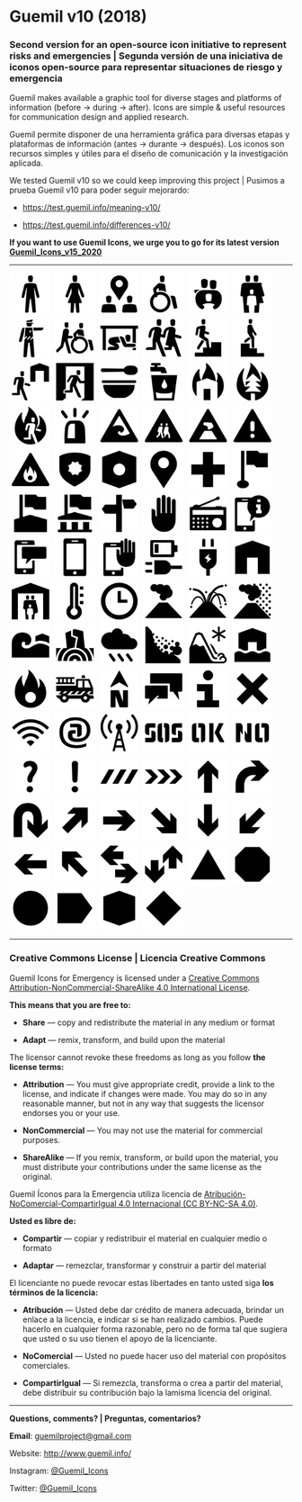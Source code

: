 # Guemil v10 (2018)

### Second version for an open-source icon initiative to represent risks and emergencies | Segunda versión de una iniciativa de iconos open-source para representar situaciones de riesgo y emergencia

Guemil makes available a graphic tool for diverse stages and platforms of information (before → during → after). Icons are simple & useful resources for communication design and applied research.

Guemil permite disponer de una herramienta gráfica para diversas etapas y plataformas de información (antes → durante → después). Los iconos son recursos simples y útiles para el diseño de comunicación y la investigación aplicada.

We tested Guemil v10 so we could keep improving this project | Pusimos a prueba Guemil v10 para poder seguir mejorardo:

- https://test.guemil.info/meaning-v10/

- https://test.guemil.info/differences-v10/

**If you want to use Guemil Icons, we urge you to go for its latest version [Guemil_Icons_v15_2020](https://github.com/Guemil/Guemil_Icons_v15_2020)**

- - - - - - - - - - - - - - - - - - - - 

<img src="https://raw.githubusercontent.com/Guemil/Guemil_Icons_v10_2018/main/png/01_v10_Man.png" width="75" heigth="75"> <img src="https://raw.githubusercontent.com/Guemil/Guemil_Icons_v10_2018/main/png/02_v10_Woman.png" width="75" heigth="75"> <img src="https://raw.githubusercontent.com/Guemil/Guemil_Icons_v10_2018/main/png/03_v10_Assembly_point.png" width="75" heigth="75"> <img src="https://raw.githubusercontent.com/Guemil/Guemil_Icons_v10_2018/main/png/04_v10_Disabled.png" width="75" heigth="75"> <img src="https://raw.githubusercontent.com/Guemil/Guemil_Icons_v10_2018/main/png/05_v10_Assembly_group.png" width="75" heigth="75"> <img src="https://raw.githubusercontent.com/Guemil/Guemil_Icons_v10_2018/main/png/06_v10_Assembly_family.png" width="75" heigth="75"> <img src="https://raw.githubusercontent.com/Guemil/Guemil_Icons_v10_2018/main/png/07_v10_Authority_instruction.png" width="75" heigth="75"> <img src="https://raw.githubusercontent.com/Guemil/Guemil_Icons_v10_2018/main/png/08_v10_Help_others.png" width="75" heigth="75"> <img src="https://raw.githubusercontent.com/Guemil/Guemil_Icons_v10_2018/main/png/09_v10_Drop_hold_cover.png" width="75" heigth="75"> <img src="https://raw.githubusercontent.com/Guemil/Guemil_Icons_v10_2018/main/png/10_v10_Evacuate.png" width="75" heigth="75"> <img src="https://raw.githubusercontent.com/Guemil/Guemil_Icons_v10_2018/main/png/11_v10_Evacuate_vertical.png" width="75" heigth="75"> <img src="https://raw.githubusercontent.com/Guemil/Guemil_Icons_v10_2018/main/png/12_v10_Evacuate_downstairs.png" width="75" heigth="75"> <img src="https://raw.githubusercontent.com/Guemil/Guemil_Icons_v10_2018/main/png/13_v10_Evacuate_shelter.png" width="75" heigth="75"> <img src="https://raw.githubusercontent.com/Guemil/Guemil_Icons_v10_2018/main/png/14_v10_Exit.png" width="75" heigth="75"> <img src="https://raw.githubusercontent.com/Guemil/Guemil_Icons_v10_2018/main/png/15_v10_Food.png" width="75" heigth="75"> <img src="https://raw.githubusercontent.com/Guemil/Guemil_Icons_v10_2018/main/png/16_v10_Water.png" width="75" heigth="75"> <img src="https://raw.githubusercontent.com/Guemil/Guemil_Icons_v10_2018/main/png/17_v10_Structural_fire.png" width="75" heigth="75"> <img src="https://raw.githubusercontent.com/Guemil/Guemil_Icons_v10_2018/main/png/18_v10_Wild_fire.png" width="75" heigth="75"> <img src="https://raw.githubusercontent.com/Guemil/Guemil_Icons_v10_2018/main/png/19_v10_Evacuate_fire.png" width="75" heigth="75"> <img src="https://raw.githubusercontent.com/Guemil/Guemil_Icons_v10_2018/main/png/20_v10_Alarm.png" width="75" heigth="75"> <img src="https://raw.githubusercontent.com/Guemil/Guemil_Icons_v10_2018/main/png/21_v10_Warning_tsunami.png" width="75" heigth="75"> <img src="https://raw.githubusercontent.com/Guemil/Guemil_Icons_v10_2018/main/png/22_v10_Warning_evacuation_way.png" width="75" heigth="75"> <img src="https://raw.githubusercontent.com/Guemil/Guemil_Icons_v10_2018/main/png/23_v10_Warning_volcano.png" width="75" heigth="75"> <img src="https://raw.githubusercontent.com/Guemil/Guemil_Icons_v10_2018/main/png/24_v10_Warning_sign.png" width="75" heigth="75"> <img src="https://raw.githubusercontent.com/Guemil/Guemil_Icons_v10_2018/main/png/25_v10_Warning_Fire.png" width="75" heigth="75"> <img src="https://raw.githubusercontent.com/Guemil/Guemil_Icons_v10_2018/main/png/26_v10_Authority.png" width="75" heigth="75"> <img src="https://raw.githubusercontent.com/Guemil/Guemil_Icons_v10_2018/main/png/27_v10_Assembly_point.png" width="75" heigth="75"> <img src="https://raw.githubusercontent.com/Guemil/Guemil_Icons_v10_2018/main/png/28_v10_Location.png" width="75" heigth="75"> <img src="https://raw.githubusercontent.com/Guemil/Guemil_Icons_v10_2018/main/png/29_v10_First_aid.png" width="75" heigth="75"> <img src="https://raw.githubusercontent.com/Guemil/Guemil_Icons_v10_2018/main/png/30_v10_Flagged_point.png" width="75" heigth="75"> <img src="https://raw.githubusercontent.com/Guemil/Guemil_Icons_v10_2018/main/png/31_v10_Flagged_bldg.png" width="75" heigth="75"> <img src="https://raw.githubusercontent.com/Guemil/Guemil_Icons_v10_2018/main/png/32_v10_Authority_bldg.png" width="75" heigth="75"> <img src="https://raw.githubusercontent.com/Guemil/Guemil_Icons_v10_2018/main/png/33_v10_Orientation.png" width="75" heigth="75"> <img src="https://raw.githubusercontent.com/Guemil/Guemil_Icons_v10_2018/main/png/34_v10_Not_allowed.png" width="75" heigth="75"> <img src="https://raw.githubusercontent.com/Guemil/Guemil_Icons_v10_2018/main/png/35_v10_Radio.png" width="75" heigth="75"> <img src="https://raw.githubusercontent.com/Guemil/Guemil_Icons_v10_2018/main/png/36_v10_Mobile_info.png" width="75" heigth="75"> <img src="https://raw.githubusercontent.com/Guemil/Guemil_Icons_v10_2018/main/png/37_v10_Mobile_message.png" width="75" heigth="75"> <img src="https://raw.githubusercontent.com/Guemil/Guemil_Icons_v10_2018/main/png/38_v10_Mobile_phone.png" width="75" heigth="75"> <img src="https://raw.githubusercontent.com/Guemil/Guemil_Icons_v10_2018/main/png/39_v10_No_mobile.png" width="75" heigth="75"> <img src="https://raw.githubusercontent.com/Guemil/Guemil_Icons_v10_2018/main/png/40_v10_Charge_plug.png" width="75" heigth="75"> <img src="https://raw.githubusercontent.com/Guemil/Guemil_Icons_v10_2018/main/png/41_v10_Electricity.png" width="75" heigth="75"> <img src="https://raw.githubusercontent.com/Guemil/Guemil_Icons_v10_2018/main/png/42_v10_Home.png" width="75" heigth="75"> <img src="https://raw.githubusercontent.com/Guemil/Guemil_Icons_v10_2018/main/png/43_v10_Shelter.png" width="75" heigth="75"> 
<img src="https://raw.githubusercontent.com/Guemil/Guemil_Icons_v10_2018/main/png/44_v10_Temperature.png" width="75" heigth="75"> <img src="https://raw.githubusercontent.com/Guemil/Guemil_Icons_v10_2018/main/png/45_v10_Time.png" width="75" heigth="75"> <img src="https://raw.githubusercontent.com/Guemil/Guemil_Icons_v10_2018/main/png/46_v10_Volcano_fumarole.png" width="75" heigth="75"> <img src="https://raw.githubusercontent.com/Guemil/Guemil_Icons_v10_2018/main/png/47_v10_Volcano_eruption.png" width="75" heigth="75"> <img src="https://raw.githubusercontent.com/Guemil/Guemil_Icons_v10_2018/main/png/48_v10_Volcano_ashes.png" width="75" heigth="75"> <img src="https://raw.githubusercontent.com/Guemil/Guemil_Icons_v10_2018/main/png/49_v10_Tsunami.png" width="75" heigth="75"> <img src="https://raw.githubusercontent.com/Guemil/Guemil_Icons_v10_2018/main/png/50_v10_Earthquake.png" width="75" heigth="75"> <img src="https://raw.githubusercontent.com/Guemil/Guemil_Icons_v10_2018/main/png/51_v10_Rain.png" width="75" heigth="75"> <img src="https://raw.githubusercontent.com/Guemil/Guemil_Icons_v10_2018/main/png/52_v10_Landslide.png" width="75" heigth="75"> 
<img src="https://raw.githubusercontent.com/Guemil/Guemil_Icons_v10_2018/main/png/53_v10_Avalanche.png" width="75" heigth="75"> <img src="https://raw.githubusercontent.com/Guemil/Guemil_Icons_v10_2018/main/png/54_v10_Flood.png" width="75" heigth="75"> <img src="https://raw.githubusercontent.com/Guemil/Guemil_Icons_v10_2018/main/png/55_v10_Fire.png" width="75" heigth="75"> <img src="https://raw.githubusercontent.com/Guemil/Guemil_Icons_v10_2018/main/png/56_v10_Emergency_vehicle.png" width="75" heigth="75"> <img src="https://raw.githubusercontent.com/Guemil/Guemil_Icons_v10_2018/main/png/57_v10_North.png" width="75" heigth="75"> <img src="https://raw.githubusercontent.com/Guemil/Guemil_Icons_v10_2018/main/png/58_v10_Messaging.png" width="75" heigth="75"> <img src="https://raw.githubusercontent.com/Guemil/Guemil_Icons_v10_2018/main/png/59_v10_Information.png" width="75" heigth="75"> <img src="https://raw.githubusercontent.com/Guemil/Guemil_Icons_v10_2018/main/png/60_v10_X_Forbidden.png" width="75" heigth="75"> <img src="https://raw.githubusercontent.com/Guemil/Guemil_Icons_v10_2018/main/png/61_v10_Wifi.png" width="75" heigth="75"> <img src="https://raw.githubusercontent.com/Guemil/Guemil_Icons_v10_2018/main/png/62_v10_internet@.png" width="75" heigth="75"> <img src="https://raw.githubusercontent.com/Guemil/Guemil_Icons_v10_2018/main/png/63_v10_Transmission.png" width="75" heigth="75"> <img src="https://raw.githubusercontent.com/Guemil/Guemil_Icons_v10_2018/main/png/64_v10_SOS_stencil.png" width="75" heigth="75"> <img src="https://raw.githubusercontent.com/Guemil/Guemil_Icons_v10_2018/main/png/65_v10_OK_stencil.png" width="75" heigth="75"> <img src="https://raw.githubusercontent.com/Guemil/Guemil_Icons_v10_2018/main/png/66_v10_NO_stencil.png" width="75" heigth="75"> <img src="https://raw.githubusercontent.com/Guemil/Guemil_Icons_v10_2018/main/png/67_v10_Question.png" width="75" heigth="75"> <img src="https://raw.githubusercontent.com/Guemil/Guemil_Icons_v10_2018/main/png/68_v10_Exclamation.png" width="75" heigth="75"> <img src="https://raw.githubusercontent.com/Guemil/Guemil_Icons_v10_2018/main/png/69_v10_Warning_strip_1.png" width="75" heigth="75"> <img src="https://raw.githubusercontent.com/Guemil/Guemil_Icons_v10_2018/main/png/70_v10_Warning_strip_2.png" width="75" heigth="75"> <img src="https://raw.githubusercontent.com/Guemil/Guemil_Icons_v10_2018/main/png/71_v10_Arrow_ahead_up.png" width="75" heigth="75"> <img src="https://raw.githubusercontent.com/Guemil/Guemil_Icons_v10_2018/main/png/72_v10_Arrow_turn.png" width="75" heigth="75"> <img src="https://raw.githubusercontent.com/Guemil/Guemil_Icons_v10_2018/main/png/73_v10_Arrow_backward.png" width="75" heigth="75"> <img src="https://raw.githubusercontent.com/Guemil/Guemil_Icons_v10_2018/main/png/74_v10_Arrow_up_right.png" width="75" heigth="75"> <img src="https://raw.githubusercontent.com/Guemil/Guemil_Icons_v10_2018/main/png/75_v10_Arrow_right.png" width="75" heigth="75"> <img src="https://raw.githubusercontent.com/Guemil/Guemil_Icons_v10_2018/main/png/76_v10_Arrow_down_right.png" width="75" heigth="75"> <img src="https://raw.githubusercontent.com/Guemil/Guemil_Icons_v10_2018/main/png/77_v10_Arrow_down_here.png" width="75" heigth="75"> <img src="https://raw.githubusercontent.com/Guemil/Guemil_Icons_v10_2018/main/png/78_v10_Arrow_down_left.png" width="75" heigth="75"> <img src="https://raw.githubusercontent.com/Guemil/Guemil_Icons_v10_2018/main/png/79_v10_Arrow_left.png" width="75" heigth="75"> <img src="https://raw.githubusercontent.com/Guemil/Guemil_Icons_v10_2018/main/png/80_v10_Arrow_up_left.png" width="75" heigth="75"> <img src="https://raw.githubusercontent.com/Guemil/Guemil_Icons_v10_2018/main/png/81_v10_Two_way_horizontal.png" width="75" heigth="75"> <img src="https://raw.githubusercontent.com/Guemil/Guemil_Icons_v10_2018/main/png/82_v10_Two_way_vertical.png" width="75" heigth="75"> <img src="https://raw.githubusercontent.com/Guemil/Guemil_Icons_v10_2018/main/png/83_v10_Contain_triangle.png" width="75" heigth="75"> <img src="https://raw.githubusercontent.com/Guemil/Guemil_Icons_v10_2018/main/png/84_v10_Contain_octagon.png" width="75" heigth="75"> <img src="https://raw.githubusercontent.com/Guemil/Guemil_Icons_v10_2018/main/png/85_v10_Contain_circle.png" width="75" heigth="75"> <img src="https://raw.githubusercontent.com/Guemil/Guemil_Icons_v10_2018/main/png/86_v10_Contain_directional.png" width="75" heigth="75"> <img src="https://raw.githubusercontent.com/Guemil/Guemil_Icons_v10_2018/main/png/87_v10_Contain_hexagon.png" width="75" heigth="75"> <img src="https://raw.githubusercontent.com/Guemil/Guemil_Icons_v10_2018/main/png/88_v10_Contain_rhombus.png" width="75" heigth="75">

- - - - - - - - - 

### Creative Commons License | Licencia Creative Commons

Guemil Icons for Emergency is licensed under a <a rel="license" href="http://creativecommons.org/licenses/by-nc-sa/4.0/">Creative Commons Attribution-NonCommercial-ShareAlike 4.0 International License</a>.

**This means that you are free to:**

- **Share** — copy and redistribute the material in any medium or format

- **Adapt** — remix, transform, and build upon the material

The licensor cannot revoke these freedoms as long as you follow **the license terms:**

- **Attribution** — You must give appropriate credit, provide a link to the license, and indicate if changes were made. You may do so in any reasonable manner, but not in any way that suggests the licensor endorses you or your use.

- **NonCommercial** — You may not use the material for commercial purposes.

- **ShareAlike** — If you remix, transform, or build upon the material, you must distribute your contributions under the same license as the original.

Guemil Íconos para la Emergencia utiliza licencia de <a rel="Licencia" href="https://creativecommons.org/licenses/by-nc-sa/4.0/deed.es">Atribución-NoComercial-CompartirIgual 4.0 Internacional (CC BY-NC-SA 4.0)</a>.

**Usted es libre de:**

- **Compartir** — copiar y redistribuir el material en cualquier medio o formato

- **Adaptar** — remezclar, transformar y construir a partir del material

El licenciante no puede revocar estas libertades en tanto usted siga **los términos de la licencia:**

- **Atribución** — Usted debe dar crédito de manera adecuada, brindar un enlace a la licencia, e indicar si se han realizado cambios. Puede hacerlo en cualquier forma razonable, pero no de forma tal que sugiera que usted o su uso tienen el apoyo de la licenciante.

- **NoComercial** — Usted no puede hacer uso del material con propósitos comerciales.

- **CompartirIgual** — Si remezcla, transforma o crea a partir del material, debe distribuir su contribución bajo la lamisma licencia del original.

- - - - - - - - - 

**Questions, comments? | Preguntas, comentarios?**

**Email**: guemilproject@gmail.com

Website: http://www.guemil.info/

Instagram: [@Guemil_Icons](https://www.instagram.com/Guemil_Icons/)

Twitter: [@Guemil_Icons](https://twitter.com/Guemil_Icons)


